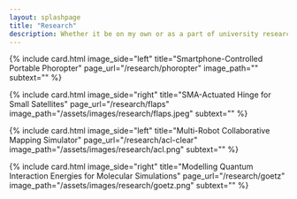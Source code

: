 ```yaml
---
layout: splashpage
title: "Research"
description: Whether it be on my own or as a part of university research labs, I have been conducting research since high school. Here are the research groups and projects that I've worked on.
---
```


{% include card.html image_side="left" title="Smartphone-Controlled Portable Phoropter" page_url="/research/phoropter" image_path="" subtext="" %}

{% include card.html image_side="right" title="SMA-Actuated Hinge for Small Satellites" page_url="/research/flaps" image_path="/assets/images/research/flaps.jpeg" subtext="" %}

{% include card.html image_side="left" title="Multi-Robot Collaborative Mapping Simulator" page_url="/research/acl-clear" image_path="/assets/images/research/acl.png" subtext="" %}

{% include card.html image_side="right" title="Modelling Quantum Interaction Energies for Molecular Simulations" page_url="/research/goetz" image_path="/assets/images/research/goetz.png" subtext="" %}